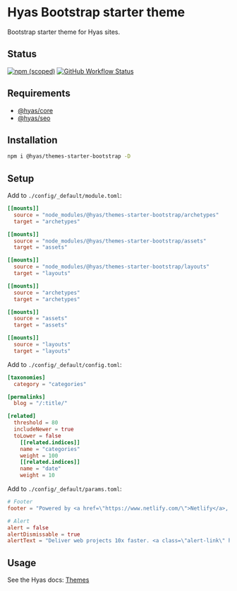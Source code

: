 # Hyas Bootstrap starter theme

Bootstrap starter theme for Hyas sites.

## Status

[![npm (scoped)](https://img.shields.io/npm/v/@hyas/themes-starter-bootstrap?style=flat-square)](https://www.npmjs.com/package/@hyas/themes-starter-bootstrap) [![GitHub Workflow Status](https://img.shields.io/github/workflow/status/h-enk/hyas-themes-starter-bootstrap/CodeQL?style=flat-square)]((https://github.com/h-enk/hyas-themes-starter-bootstrap/actions/workflows/codeql.yml))

## Requirements

- [@hyas/core](https://www.npmjs.com/package/@hyas/core)
- [@hyas/seo](https://www.npmjs.com/package/@hyas/seo)

## Installation

```bash
npm i @hyas/themes-starter-bootstrap -D
```

## Setup

Add to `./config/_default/module.toml`:

```toml
[[mounts]]
  source = "node_modules/@hyas/themes-starter-bootstrap/archetypes"
  target = "archetypes"

[[mounts]]
  source = "node_modules/@hyas/themes-starter-bootstrap/assets"
  target = "assets"

[[mounts]]
  source = "node_modules/@hyas/themes-starter-bootstrap/layouts"
  target = "layouts"

[[mounts]]
  source = "archetypes"
  target = "archetypes"

[[mounts]]
  source = "assets"
  target = "assets"

[[mounts]]
  source = "layouts"
  target = "layouts"
```

Add to `./config/_default/config.toml`:

```toml
[taxonomies]
  category = "categories"

[permalinks]
  blog = "/:title/"

[related]
  threshold = 80
  includeNewer = true
  toLower = false
    [[related.indices]]
    name = "categories"
    weight = 100
    [[related.indices]]
    name = "date"
    weight = 10
```

Add to `./config/_default/params.toml`:

```toml
# Footer
footer = "Powered by <a href=\"https://www.netlify.com/\">Netlify</a>, <a href=\"https://gohugo.io/\">Hugo</a>, and <a href=\"https://gethyas.com/\">Hyas</a>"

# Alert
alert = false
alertDismissable = true
alertText = "Deliver web projects 10x faster. <a class=\"alert-link\" href=\"https://www.netlify.com/whitepaper/\" target=\"_blank\" rel=\"noopener\">Get the free enterprise paper →</a>"
```

## Usage

See the Hyas docs: [Themes](https://gethyas.com/docs/reference-guides/themes/)
